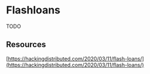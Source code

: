 # Flashloans

TODO

## Resources

[https://hackingdistributed.com/2020/03/11/flash-loans/](https://hackingdistributed.com/2020/03/11/flash-loans/)

